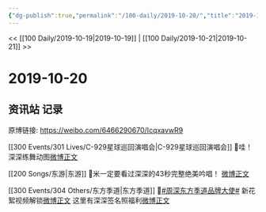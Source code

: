 ```yaml
---
{"dg-publish":true,"permalink":"/100-daily/2019-10-20/","title":"2019-10-20"}
---
```



<< [[100 Daily/2019-10-19\|2019-10-19]] | [[100 Daily/2019-10-21\|2019-10-21]] >>

# 2019-10-20

## 资讯站 记录

原博链接: https://weibo.com/6466290670/IcqxavwR9

[[300 Events/301 Lives/C-929星球巡回演唱会\|C-929星球巡回演唱会]]
💫哇！深深练舞动图[微博正文](https://m.weibo.cn/6466290670/4429614308703240)

[[200 Songs/东游\|东游]]
💫米一定要看过深深的43秒完整绝美吟唱！
[微博正文](https://m.weibo.cn/6466290670/4429392354573847)

[[300 Events/304 Others/东方季道\|东方季道]]
💫[#周深东方季道品牌大使#](https://s.weibo.com/weibo?q=%23%E5%91%A8%E6%B7%B1%E4%B8%9C%E6%96%B9%E5%AD%A3%E9%81%93%E5%93%81%E7%89%8C%E5%A4%A7%E4%BD%BF%23)
新花絮视频解锁[微博正文](https://m.weibo.cn/6466290670/4429409794459067)
这里有深深签名照福利[微博正文](https://m.weibo.cn/6466290670/4429593085723157)
